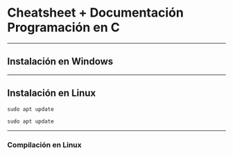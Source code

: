 # Cheatsheet + Documentación Programación en C


------------------------------
## Instalación en Windows

------------------------------
## Instalación en Linux
```linux
sudo apt update
```

```terminal
sudo apt update
```
------------------------------
### Compilación en Linux
